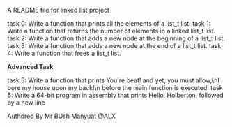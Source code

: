 A README file for linked list project

task 0: Write a function that prints all the elements of a list_t list.
task 1: Write a function that returns the number of elements in a linked list_t list.
task 2: Write a function that adds a new node at the beginning of a list_t list.
task 3: Write a function that adds a new node at the end of a list_t list.
task 4: Write a function that frees a list_t list.

**Advanced Task**

task 5: Write a function that prints You're beat! and yet,
you must allow,\nI bore my house upon my back!\n before the main function is executed.
task 6: Write a 64-bit program in assembly that prints Hello, Holberton, followed by a new line

Authored By Mr BUsh Manyuat @ALX
